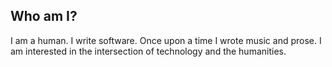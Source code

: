 
## Who am I?

I am a human. I write software. Once upon a time I wrote music and prose. I am interested in the intersection of technology and the humanities.

